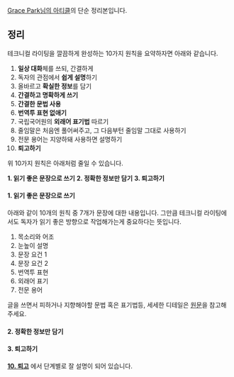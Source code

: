 
[Grace Park님의 아티클](https://insight.infograb.net/blog/2023/03/30/technical-writing-guide/)의 단순 정리본입니다. 

## 정리

테크니컬 라이팅을 깔끔하게 완성하는 10가지 원칙을 요약하자면 아래와 같습니다.

1. **일상 대화**체를 쓰되, 간결하게
2. 독자의 관점에서 **쉽게 설명**하기
3. 올바르고 **확실한 정보**를 담기
4. **간결하고 명확하게 쓰기**
5. **간결한 문법 사용** 
6.  **번역투 표현 없애기**
7. 국립국어원의 **외래어 표기법** 따르기
8. 줄임말은 처음엔 풀어써주고, 그 다음부턴 줄임말 그대로 사용하기
9. 전문 용어는 지양하돼 사용하면 설명하기
10. **퇴고하기**

위 10가지 원칙은 아래처럼 줄일 수 있습니다. 


**1. 읽기 좋은 문장으로 쓰기**
**2. 정확한 정보만 담기**
**3. 퇴고하기**

#### 1. 읽기 좋은 문장으로 쓰기

아래와 같이 10개의 원칙 중 7개가 문장에 대한 내용입니다. 그만큼 테크니컬 라이팅에서도 독자가 읽기 좋은 방향으로 작업해가는게 중요하다는 뜻입니다.

1. 목소리와 어조
2. 눈높이 설명
3. 문장 요건 1
4. 문장 요건 2
5. 번역투 표현
6. 외래어 표기
7. 전문 용어

글을 쓰면서 피하거나 지향해야할 문법 혹은 표기법등, 세세한 디테일은 [원문](https://insight.infograb.net/blog/2023/03/30/technical-writing-guide/)을 참고해주세요.
#### 2. 정확한 정보만 담기
#### 3. 퇴고하기

[__10. 퇴고__](https://insight.infograb.net/blog/2023/03/30/technical-writing-guide/#10%ED%87%B4%EA%B3%A0-%EB%8B%A4%EC%9D%8C-%EC%A0%88%EC%B0%A8%EB%A5%BC-%EA%B1%B0%EC%B3%90-%EA%B8%80%EC%9D%84-%EC%88%98%EC%A0%95%ED%95%A9%EB%8B%88%EB%8B%A4) 에서 단계별로 잘 설명이 되어 있습니다.